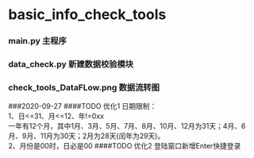 # basic_info_check_tools

### main.py  主程序
### data_check.py  新建数据校验模块
### check_tools_DataFLow.png  数据流转图

###2020-09-27
####TODO 优化1
日期限制：<br>
1、日<=31、月<=12、年!=0xx<br>
一年有12个月，其中1月、3月、5月、7月、8月、10月、12月为31天；4月、6月、9月、11月为30天；2月为28天(闰年为29天)。<br>
2、月份是00时，日必是00
####TODO 优化2
登陆窗口新增Enter快捷登录
